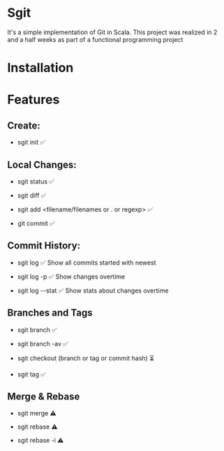 #  Sgit
It's a simple implementation of Git in Scala. This project was realized in 2 and a half weeks as part of a functional programming project
 

#  Installation


# Features

## Create:
    
-   sgit init ✅ 
    
## Local Changes:
    
-   sgit status ✅ 
   
-   sgit diff ✅
    
-   sgit add <filename/filenames or . or regexp> ✅
    
-   git commit ✅
    
## Commit History:
    
-   sgit log  ✅
    Show all commits started with newest
    
-   sgit log -p  ✅
    Show changes overtime
    
-   sgit log --stat ✅
   Show stats about changes overtime  
      
    
## Branches and Tags
    

-   sgit branch <branch name>  ✅
    
-   sgit branch -av  ✅
  
-   sgit checkout (branch or tag or commit hash) ⏳ 
    
-   sgit tag <tag name>  ✅
      
    
## Merge & Rebase
    

-   sgit merge <branch> ⚠️
    
-   sgit rebase <branch>⚠️
    
-   sgit rebase -i <commit hash or banch name>⚠️

